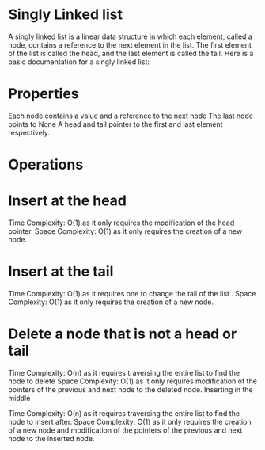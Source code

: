 # Singly Linked list

A singly linked list is a linear data structure in which each element, called a node, contains a reference to the next element in the list. The first element of the list is called the head, and the last element is called the tail. Here is a basic documentation for a singly linked list:

# Properties

Each node contains a value and a reference to the next node
The last node points to None
A head and tail pointer to the first and last element respectively.

# Operations

# Insert at the head

Time Complexity: O(1) as it only requires the modification of the head pointer.
Space Complexity: O(1) as it only requires the creation of a new node.

# Insert at the tail

Time Complexity: O(1) as it requires one to change the tail of the list .
Space Complexity: O(1) as it only requires the creation of a new node.

# Delete a node that is not a head or tail

Time Complexity: O(n) as it requires traversing the entire list to find the node to delete
Space Complexity: O(1) as it only requires modification of the pointers of the previous and next node to the deleted node.
Inserting in the middle

Time Complexity: O(n) as it requires traversing the entire list to find the node to insert after.
Space Complexity: O(1) as it only requires the creation of a new node and modification of the pointers of the previous and next node to the inserted node.
